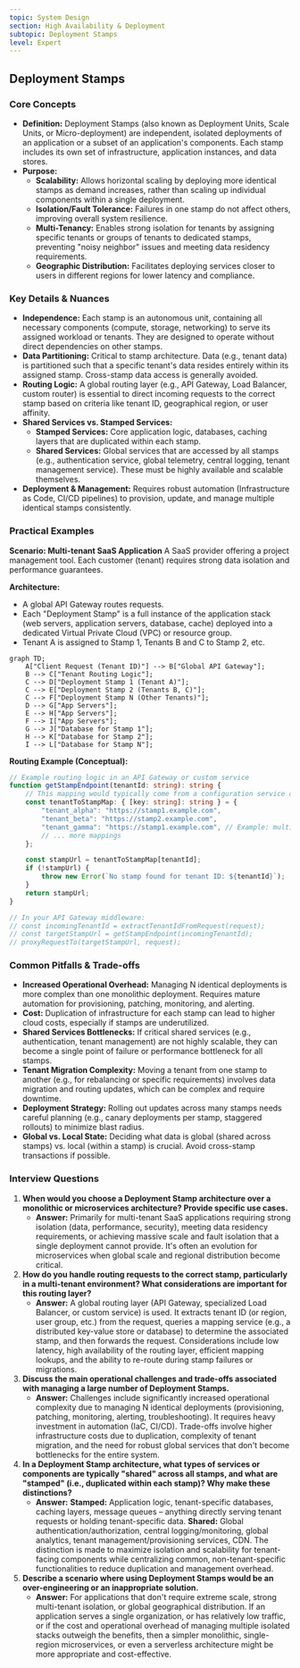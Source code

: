 ```yaml
---
topic: System Design
section: High Availability & Deployment
subtopic: Deployment Stamps
level: Expert
---
```


## Deployment Stamps
### Core Concepts
*   **Definition:** Deployment Stamps (also known as Deployment Units, Scale Units, or Micro-deployment) are independent, isolated deployments of an application or a subset of an application's components. Each stamp includes its own set of infrastructure, application instances, and data stores.
*   **Purpose:**
    *   **Scalability:** Allows horizontal scaling by deploying more identical stamps as demand increases, rather than scaling up individual components within a single deployment.
    *   **Isolation/Fault Tolerance:** Failures in one stamp do not affect others, improving overall system resilience.
    *   **Multi-Tenancy:** Enables strong isolation for tenants by assigning specific tenants or groups of tenants to dedicated stamps, preventing "noisy neighbor" issues and meeting data residency requirements.
    *   **Geographic Distribution:** Facilitates deploying services closer to users in different regions for lower latency and compliance.

### Key Details & Nuances
*   **Independence:** Each stamp is an autonomous unit, containing all necessary components (compute, storage, networking) to serve its assigned workload or tenants. They are designed to operate without direct dependencies on other stamps.
*   **Data Partitioning:** Critical to stamp architecture. Data (e.g., tenant data) is partitioned such that a specific tenant's data resides entirely within its assigned stamp. Cross-stamp data access is generally avoided.
*   **Routing Logic:** A global routing layer (e.g., API Gateway, Load Balancer, custom router) is essential to direct incoming requests to the correct stamp based on criteria like tenant ID, geographical region, or user affinity.
*   **Shared Services vs. Stamped Services:**
    *   **Stamped Services:** Core application logic, databases, caching layers that are duplicated within each stamp.
    *   **Shared Services:** Global services that are accessed by all stamps (e.g., authentication service, global telemetry, central logging, tenant management service). These must be highly available and scalable themselves.
*   **Deployment & Management:** Requires robust automation (Infrastructure as Code, CI/CD pipelines) to provision, update, and manage multiple identical stamps consistently.

### Practical Examples

**Scenario: Multi-tenant SaaS Application**
A SaaS provider offering a project management tool. Each customer (tenant) requires strong data isolation and performance guarantees.

**Architecture:**
*   A global API Gateway routes requests.
*   Each "Deployment Stamp" is a full instance of the application stack (web servers, application servers, database, cache) deployed into a dedicated Virtual Private Cloud (VPC) or resource group.
*   Tenant A is assigned to Stamp 1, Tenants B and C to Stamp 2, etc.

```mermaid
graph TD;
    A["Client Request (Tenant ID)"] --> B["Global API Gateway"];
    B --> C["Tenant Routing Logic"];
    C --> D["Deployment Stamp 1 (Tenant A)"];
    C --> E["Deployment Stamp 2 (Tenants B, C)"];
    C --> F["Deployment Stamp N (Other Tenants)"];
    D --> G["App Servers"];
    E --> H["App Servers"];
    F --> I["App Servers"];
    G --> J["Database for Stamp 1"];
    H --> K["Database for Stamp 2"];
    I --> L["Database for Stamp N"];
```

**Routing Example (Conceptual):**

```typescript
// Example routing logic in an API Gateway or custom service
function getStampEndpoint(tenantId: string): string {
    // This mapping would typically come from a configuration service or database
    const tenantToStampMap: { [key: string]: string } = {
        "tenant_alpha": "https://stamp1.example.com",
        "tenant_beta": "https://stamp2.example.com",
        "tenant_gamma": "https://stamp1.example.com", // Example: multiple tenants per stamp
        // ... more mappings
    };

    const stampUrl = tenantToStampMap[tenantId];
    if (!stampUrl) {
        throw new Error(`No stamp found for tenant ID: ${tenantId}`);
    }
    return stampUrl;
}

// In your API Gateway middleware:
// const incomingTenantId = extractTenantIdFromRequest(request);
// const targetStampUrl = getStampEndpoint(incomingTenantId);
// proxyRequestTo(targetStampUrl, request);
```

### Common Pitfalls & Trade-offs
*   **Increased Operational Overhead:** Managing N identical deployments is more complex than one monolithic deployment. Requires mature automation for provisioning, patching, monitoring, and alerting.
*   **Cost:** Duplication of infrastructure for each stamp can lead to higher cloud costs, especially if stamps are underutilized.
*   **Shared Services Bottlenecks:** If critical shared services (e.g., authentication, tenant management) are not highly scalable, they can become a single point of failure or performance bottleneck for all stamps.
*   **Tenant Migration Complexity:** Moving a tenant from one stamp to another (e.g., for rebalancing or specific requirements) involves data migration and routing updates, which can be complex and require downtime.
*   **Deployment Strategy:** Rolling out updates across many stamps needs careful planning (e.g., canary deployments per stamp, staggered rollouts) to minimize blast radius.
*   **Global vs. Local State:** Deciding what data is global (shared across stamps) vs. local (within a stamp) is crucial. Avoid cross-stamp transactions if possible.

### Interview Questions
1.  **When would you choose a Deployment Stamp architecture over a monolithic or microservices architecture? Provide specific use cases.**
    *   **Answer:** Primarily for multi-tenant SaaS applications requiring strong isolation (data, performance, security), meeting data residency requirements, or achieving massive scale and fault isolation that a single deployment cannot provide. It's often an evolution for microservices when global scale and regional distribution become critical.
2.  **How do you handle routing requests to the correct stamp, particularly in a multi-tenant environment? What considerations are important for this routing layer?**
    *   **Answer:** A global routing layer (API Gateway, specialized Load Balancer, or custom service) is used. It extracts tenant ID (or region, user group, etc.) from the request, queries a mapping service (e.g., a distributed key-value store or database) to determine the associated stamp, and then forwards the request. Considerations include low latency, high availability of the routing layer, efficient mapping lookups, and the ability to re-route during stamp failures or migrations.
3.  **Discuss the main operational challenges and trade-offs associated with managing a large number of Deployment Stamps.**
    *   **Answer:** Challenges include significantly increased operational complexity due to managing N identical deployments (provisioning, patching, monitoring, alerting, troubleshooting). It requires heavy investment in automation (IaC, CI/CD). Trade-offs involve higher infrastructure costs due to duplication, complexity of tenant migration, and the need for robust global services that don't become bottlenecks for the entire system.
4.  **In a Deployment Stamp architecture, what types of services or components are typically "shared" across all stamps, and what are "stamped" (i.e., duplicated within each stamp)? Why make these distinctions?**
    *   **Answer:** **Stamped:** Application logic, tenant-specific databases, caching layers, message queues – anything directly serving tenant requests or holding tenant-specific data. **Shared:** Global authentication/authorization, central logging/monitoring, global analytics, tenant management/provisioning services, CDN. The distinction is made to maximize isolation and scalability for tenant-facing components while centralizing common, non-tenant-specific functionalities to reduce duplication and management overhead.
5.  **Describe a scenario where using Deployment Stamps would be an over-engineering or an inappropriate solution.**
    *   **Answer:** For applications that don't require extreme scale, strong multi-tenant isolation, or global geographical distribution. If an application serves a single organization, or has relatively low traffic, or if the cost and operational overhead of managing multiple isolated stacks outweigh the benefits, then a simpler monolithic, single-region microservices, or even a serverless architecture might be more appropriate and cost-effective.